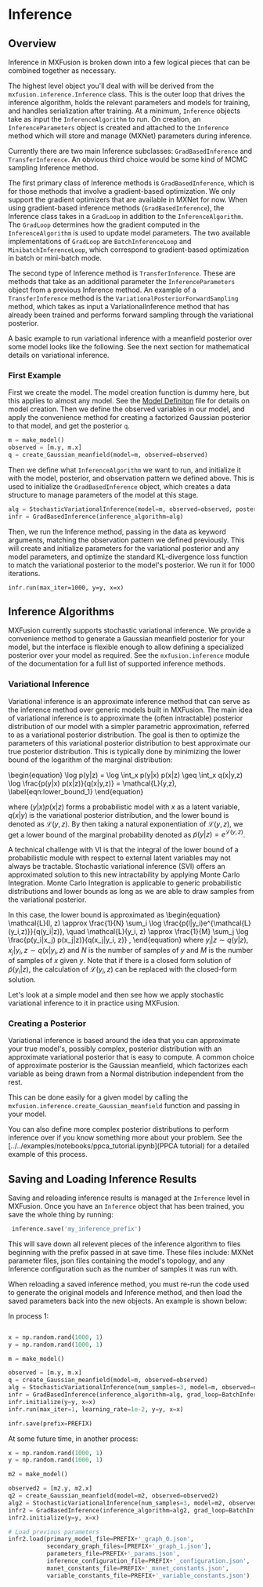 # Inference

## Overview

Inference in MXFusion is broken down into a few logical pieces that can be combined together as necessary.

The highest level object you'll deal with will be derived from the ```mxfusion.inference.Inference``` class. This is the outer loop that drives the inference algorithm, holds the relevant parameters and models for training, and handles serialization after training. At a minimum, ```Inference``` objects take as input the ```InferenceAlgorithm``` to run. On creation, an ```InferenceParameters``` object is created and attached to the ```Inference``` method which will store and manage (MXNet) parameters during inference.

Currently there are two main Inference subclasses: ```GradBasedInference``` and ```TransferInference```. An obvious third choice would be some kind of MCMC sampling Inference method.

The first primary class of Inference methods is ```GradBasedInference```, which is for those methods that involve a gradient-based optimization. We only support the gradient optimizers that are available in MXNet for now. When using gradient-based inference methods (```GradBasedInference```), the Inference class takes in a ```GradLoop``` in addition to the ```InferenceAlgorithm```. The ```GradLoop``` determines how the gradient computed in the ```InferenceAlgorithm``` is used to update model parameters. The two available implementations of ```GradLoop``` are ```BatchInferenceLoop``` and ```MinibatchInferenceLoop```, which correspond to gradient-based optimization in batch or mini-batch mode.

The second type of Inference method is ```TransferInference```. These are methods that take as an additional parameter the ```InferenceParameters``` object from a previous Inference method. An example of a ```TransferInference``` method is the ```VariationalPosteriorForwardSampling``` method, which takes as input a VariationalInference method that has already been trained and performs forward sampling through the variational posterior.

A basic example to run variational inference with a meanfield posterior over some model looks like the following. See the next section for mathematical details on variational inference.

### First Example

First we create the model.  The model creation function is dummy here, but this applies to almost any model. See the [Model Definiton](model_definition.md) file for details on model creation. Then we define the observed variables in our model, and apply the convenience method for creating a factorized Gaussian posterior to that model, and get the posterior ```q```.

```py
m = make_model()
observed = [m.y, m.x]
q = create_Gaussian_meanfield(model=m, observed=observed)
```

Then we define what ```InferenceAlgorithm``` we want to run, and initialize it with the model, posterior, and observation pattern we defined above. This is used to initialize the ```GradBasedInference``` object, which creates a data structure to manage parameters of the model at this stage.

```py
alg = StochasticVariationalInference(model=m, observed=observed, posterior=q)
infr = GradBasedInference(inference_algorithm=alg)
```

Then, we run the Inference method, passing in the data as keyword arguments, matching the observation pattern we defined previously. This will create and initialize parameters for the variational posterior and any model parameters, and optimize the standard KL-divergence loss function to match the variational posterior to the model's posterior. We run it for 1000 iterations.

```
infr.run(max_iter=1000, y=y, x=x)

```

## Inference Algorithms

MXFusion currently supports stochastic variational inference. We provide a convenience method to generate a Gaussian meanfield posterior for your model, but the interface is flexible enough to allow defining a specialized posterior over your model as required. See the ```mxfusion.inference``` module of the documentation for a full list of supported inference methods.

### Variational Inference

Variational inference is an approximate inference method that can serve as the inference method over generic models built in MXFusion. The main idea of variational inference is to approximate the (often intractable) posterior distribution of our model with a simpler parametric approximation, referred to as a variational posterior distribution. The goal is then to optimize the parameters of this variational posterior distribution to best approximate our true posterior distribution. This is typically done by minimizing the lower bound of the logarithm of the marginal distribution:


\begin{equation}
\log p(y|z) = \log \int_x p(y|x) p(x|z) \geq \int_x q(x|y,z) \log \frac{p(y|x) p(x|z)}{q(x|y,z)} = \mathcal{L}(y,z), \label{eqn:lower_bound_1}
\end{equation}

where $(y|x) p(x|z)$ forms a probabilistic model with $x$ as a latent variable, $q(x|y)$ is the variational posterior distribution, and the lower bound is denoted as $\mathcal{L}(y,z)$. By then taking a natural exponentiation of $\mathcal{L}(y,z)$, we get a lower bound of the marginal probability denoted as $\tilde{p}(y|z) = e^{\mathcal{L}(y,z)}$.

A technical challenge with VI is that the integral of the lower bound of a probabilistic module with respect to external latent variables may not always be tractable.
Stochastic variational inference (SVI) offers an approximated solution to this new intractability by applying Monte Carlo Integration. Monte Carlo Integration is applicable to generic probabilistic distributions and lower bounds as long as we are able to draw samples from the variational posterior.

In this case, the lower bound is approximated as
\begin{equation}
\mathcal{L}(l, z) \approx \frac{1}{N} \sum_i \log \frac{p(l|y_i)e^{\mathcal{L}(y_i,z)}}{q(y_i|z)}, \quad \mathcal{L}(y_i, z) \approx \frac{1}{M} \sum_j \log \frac{p(y_i|x_j) p(x_j|z)}{q(x_j|y_i, z)} ,
\end{equation}
where $y_i|z \sim q(y|z)$, $x_j|y_i,z \sim q(x|y_i,z)$ and $N$ is the number of samples of $y$ and $M$ is the number of samples of $x$ given $y$. Note that if there is a closed form solution of $\tilde{p}(y_i|z)$, the calculation of $\mathcal{L}(y_i,z)$ can be replaced with the closed-form solution.

Let's look at a simple model and then see how we apply stochastic variational inference to it in practice using MXFusion.

###  Creating a Posterior

Variational inference is based around the idea that you can approximate your true model's, possibly complex, posterior distribution with an approximate variational posterior that is easy to compute. A common choice of approximate posterior is the Gaussian meanfield, which factorizes each variable as being drawn from a Normal distribution independent from the rest.

This can be done easily for a given model by calling the ```mxfusion.inference.create_Gaussian_meanfield``` function and passing in your model.

You can also define more complex posterior distributions to perform inference over if you know something more about your problem. See the [../../examples/notebooks/ppca_tutorial.ipynb](PPCA tutorial) for a detailed example of this process.


## Saving and Loading Inference Results
 Saving and reloading inference results is managed at the ```Inference``` level in MXFusion. Once you have an ```Inference``` object that has been trained, you save the whole thing by running:

 ```py
  inference.save('my_inference_prefix')
 ```

 This will save down all relevent pieces of the inference algorithm to files beginning with the prefix passed in at save time. These files include: MXNet parameter files, json files containing the model's topology, and any Inference configuration such as the number of samples it was run with.

When reloading a saved inference method, you must re-run the code used to generate the original models and Inference method, and then load the saved parameters back into the new objects. An example is shown below:

In process 1:
```py

x = np.random.rand(1000, 1)
y = np.random.rand(1000, 1)

m = make_model()

observed = [m.y, m.x]
q = create_Gaussian_meanfield(model=m, observed=observed)
alg = StochasticVariationalInference(num_samples=3, model=m, observed=observed, posterior=q)
infr = GradBasedInference(inference_algorithm=alg, grad_loop=BatchInferenceLoop())
infr.initialize(y=y, x=x)
infr.run(max_iter=1, learning_rate=1e-2, y=y, x=x)

infr.save(prefix=PREFIX)

```

At some future time, in another process:
```py
x = np.random.rand(1000, 1)
y = np.random.rand(1000, 1)

m2 = make_model()

observed2 = [m2.y, m2.x]
q2 = create_Gaussian_meanfield(model=m2, observed=observed2)
alg2 = StochasticVariationalInference(num_samples=3, model=m2, observed=observed2, posterior=q2)
infr2 = GradBasedInference(inference_algorithm=alg2, grad_loop=BatchInferenceLoop())
infr2.initialize(y=y, x=x)

# Load previous parameters
infr2.load(primary_model_file=PREFIX+'_graph_0.json',
           secondary_graph_files=[PREFIX+'_graph_1.json'],
           parameters_file=PREFIX+'_params.json',
           inference_configuration_file=PREFIX+'_configuration.json',
           mxnet_constants_file=PREFIX+'_mxnet_constants.json',
           variable_constants_file=PREFIX+'_variable_constants.json')


```
